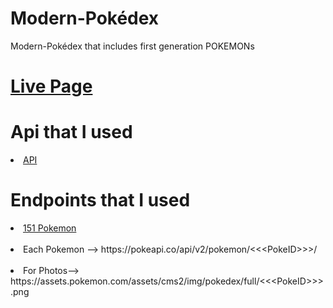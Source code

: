 # Modern-Pokédex
Modern-Pokédex that includes first generation POKEMONs

# <a href="https://cembolat.github.io/Modern-Pok-dex/">Live Page</a>

# Api that I used
<li><a href="https://pokeapi.co/">API</a> </li>

# Endpoints that I used

<li><a href="https://pokeapi.co/api/v2/pokemon?offset=0&limit=151">151 Pokemon</a></li>
<br>
<li>Each Pokemon --> https://pokeapi.co/api/v2/pokemon/&lt;&lt;&lt;PokeID&gt;&gt;&gt/</li>
<br>
<li>For Photos--> https://assets.pokemon.com/assets/cms2/img/pokedex/full/&lt;&lt;&lt;PokeID&gt;&gt;&gt;.png</li>
